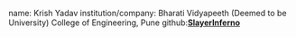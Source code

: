 name: Krish Yadav
institution/company: Bharati Vidyapeeth (Deemed to be University) College of Engineering, Pune
github:[**SlayerInferno**](https://github.com/SlayerInferno)
